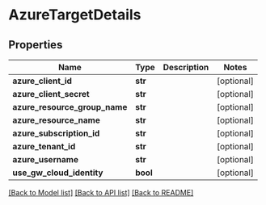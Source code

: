# AzureTargetDetails

## Properties
Name | Type | Description | Notes
------------ | ------------- | ------------- | -------------
**azure_client_id** | **str** |  | [optional] 
**azure_client_secret** | **str** |  | [optional] 
**azure_resource_group_name** | **str** |  | [optional] 
**azure_resource_name** | **str** |  | [optional] 
**azure_subscription_id** | **str** |  | [optional] 
**azure_tenant_id** | **str** |  | [optional] 
**azure_username** | **str** |  | [optional] 
**use_gw_cloud_identity** | **bool** |  | [optional] 

[[Back to Model list]](../README.md#documentation-for-models) [[Back to API list]](../README.md#documentation-for-api-endpoints) [[Back to README]](../README.md)


